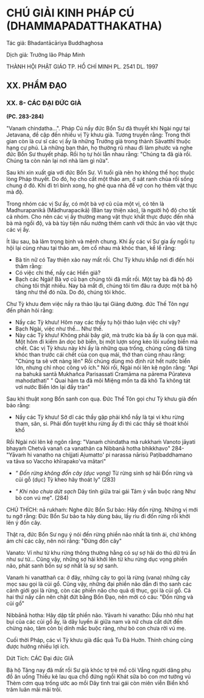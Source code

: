 # CHÚ GIẢI KINH PHÁP CÚ (DHAMMAPADATTHAKATHA)

Tác giả: Bhadantācāriya Buddhaghosa

Dịch giả: Trưởng lão Pháp Minh

THÀNH HỘI PHẬT GIÁO TP. HỒ CHÍ MINH
PL. 2541 DL. 1997

## XX. PHẨM ĐẠO

### XX. 8- CÁC ĐẠI ĐỨC GIÀ

**(PC. 283-284)**

"Vanaṁ chindatha...".
Pháp Cú nầy đức Bổn Sư đã thuyết khi Ngài ngự tại Jetavana, đề cập đến nhiều vị Tỳ khưu già.
Tương truyền rằng: Trong thời gian còn là cư sĩ các vị ấy là những Trưởng giả trong thành
Sāvatthī thuộc hạng cự phú. Là những bạn thân, họ thường rũ nhau đi làm phước và nghe đức Bổn
Sư thuyết pháp. Rồi họ tự hỏi lẫn nhau rằng: "Chúng ta đã già rồi. Chúng ta còn nán lại nơi nhà làm gì nữa".

Sau khi xin xuất gia với đức Bổn Sư. Vì tuổi già nên họ không thể học thuộc lòng Pháp thuyết.
Do đó, họ cho cất một thảo am, ở sát ranh chùa rồi sống chung ở đó. Khi đi trì bình xong, họ ghé qua nhà để vợ con họ thêm vật thực mà độ.

Trong nhóm các vị Sư ấy, có một bà vợ cũ của một vị, có tên là Madhurapanikā (Mādhurapacikā) (Bàn tay thiện xảo), là người hộ độ cho tất cả nhóm. Cho nên các vị ấy thường mang vật thực khất thực được đến nhà bà mà ngồi độ, và bà tùy tiện nấu nướng thêm canh với thức ăn vào vật thực các vị ấy.

Ít lâu sau, bà lâm trọng bịnh và mệnh chung. Khi ấy các ví Sư gia ấy ngồi tụ hội lại cùng nhau tại thảo am, ôm cổ nhau mà khóc than, kể lể rằng:

- Bà tín nữ có Tay thiện xảo nay mất rồi.
  Chư Tỳ khưu khắp nơi đi đến hỏi thăm rằng:
- Có việc chi thế, nầy các Hiền giả?
- Bạch các Ngài! Bà vợ cũ bạn chúng tôi đã mất rồi. Một tay bà đã hộ độ chúng tôi thật nhiều.
  Nay bà mất đi, chúng tôi tìm đâu ra được một bà hộ tăng như thế đó nữa. Do đó, chúng tôi khóc.

Chư Tỳ khưu đem việc nầy ra thảo lậu tại Giảng đường. đức Thế Tôn ngự đến phán hỏi rằng:

- Nầy các Tỳ khưu! Hôm nay các thầy tụ hội thảo luận việc chi vậy?
- Bạch Ngài, việc như thế... Như thế.
- Này các Tỳ khưu! Không phải bây giờ, mà trước kia bà ấy là con qụa mái. Một hôm đi kiếm ăn dọc bờ biển, bị một lượn sóng kéo lôi xuống biển mà chết. Các vị Tỳ khưu này khi ấy là những quạ trống, chúng cũng đã từng khóc than trước cái chết của con quạ mái, thở than cùng nhau rằng: "Chúng ta sẽ vớt nàng lên" Rồi chúng dùng mỏ định rút hết nước biển lớn, nhưng chỉ nhọc công vô ích." Nói rồi, Ngài nói lên kệ ngôn rằng: "Api na bahukā santā
  Mukhañca Parisassati
  Cramāma na pārema
  Pūrateva mahodathati" " Quai hàm ta đã mõi
  Miệng mồn ta đã khô
  Ta không tát vơi nước
  Biển lớn lại đầy tràn"

Sau khi thuật xong Bổn sanh con quạ. Đức Thế Tôn gọi chư Tỳ khưu già đến bảo rằng:

- Nầy các Tỳ khưu! Sở dĩ các thầy gặp phải khổ nầy là tại vì khu rừng tham, sân, si. Phải đốn tuyệt khu rừng ấy đi thì các thầy sẽ thoát khỏi khổ

Rồi Ngài nói lên kệ ngôn rằng: "Vanaṁ chindatha mà rukkhaṁ
Vanoto jāyati bhayaṁ
Chetvā vanañ ca vanathãn ca
Nibbanā hotha bhikkhavo" 284- "Yāvaṁ hi vanatho na chijjati
Aịumatto' pi narassa nārisù
Paṭibaddhamano va tāva so
Vaccho khīrapako'va mātari"

- _" Đốn rừng không đốn cây (dục vọng)_
  Từ rừng sinh sợ hãi Đốn rừng và củi gỗ (dục)
  Tỳ kheo hãy thoát ly" (283)

- _" Khi nào chưa dứt sạch_
  Dây tình giữa trai gái
  Tâm ý vẫn buộc ràng
  Như bò con vú mẹ". (284)

CHÚ THÍCH: nā rukhaṁ: Nghe đức Bổn Sư bảo: Hãy đốn rừng. Những vị mới tu ngỡ rằng: Đức Bổn Sư bảo ta hãy dùng báu, lấy rìu đi đốn rừng rồi khởi lên ý đốn cây.

Thật ra, đức Bổn Sư ngụ ý nói đến rừng phiền não nhất là tình ái, chứ không ám chỉ các cây, nên nói rằng: "Đừng đốn cây"

Vanato: Ví như từ khu rừng thông thường hằng có sự sợ hãi do thú dữ trú ẩn như sư tử... Cũng vậy, những sợ hãi khởi lên từ khu rừng dục vọng phiền não, phát sanh bốn sự sợ nhất là sự sợ sanh.

Vanaṁ hi vanatthañ ca: ở đây, những cây to gọi là rừng (vana) những cây mọc sau gọi là củi gổ.
Cũng vậy, những đại phiền não dẫn đi thọ sanh các cảnh giới gọi là rừng, còn các phiền não cho quả dị thục, gọi là củi gổ. Cả hai thứ nầy cần nên chặt đứt bằng Bốn Đạo, nên mới có câu: "Đốn rừng và củi gổ"

Nibbānā hotha: Hãy dập tắt phiền não.
Yāvaṁ hi vanatho: Dầu nhỏ như hạt bụi của các củi gổ ấy, là dây luyến ái giữa nam và nữ chưa cắt dứt đến chừng nào, tâm còn bị dính mắc buộc ràng, như bò con chưa rời vú mẹ.

Cuối thời Pháp, các vì Tỳ khưu già đắc quả Tu Đà Huờn. Thính chúng cũng được hưởng nhiều lợi ích.

Dứt Tích: CÁC Đại đức GIÀ

Bà hộ Tăng nay đã mất rồi
Sư già khóc tợ trẻ mồ côi
Vắng người dâng phụ đồ ăn uống
Thiếu kẻ lau qua chổ đứng ngồi
Khát sữa bò con mơ tưởng vú
Thèm cơm quạ trống ước ao mồi
Dây tình trai gái còn miên viễn
Biển khổ trâm luân mãi mãi trôi.
